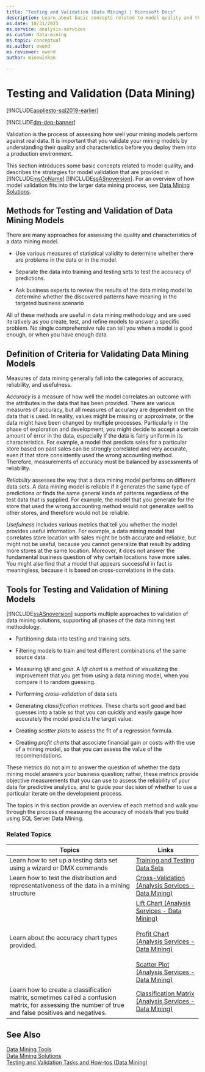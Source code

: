 ```yaml
---
title: "Testing and Validation (Data Mining) | Microsoft Docs"
description: Learn about basic concepts related to model quality and the strategies for model validation that are provided in SQL Server Analysis Services.
ms.date: 10/31/2023
ms.service: analysis-services
ms.custom: data-mining
ms.topic: conceptual
ms.author: owend
ms.reviewer: owend
author: minewiskan

---
```

# Testing and Validation (Data Mining)
[!INCLUDE[appliesto-sql2019-earlier](../includes/appliesto-sql2019-earlier.md)]

[!INCLUDE[dm-dep-banner](../includes/dm-dep-banner.md)]

  Validation is the process of assessing how well your mining models perform against real data. It is important that you validate your mining models by understanding their quality and characteristics before you deploy them into a production environment.  
  
 This section introduces some basic concepts related to model quality, and describes the strategies for model validation that are provided in [!INCLUDE[msCoName](../includes/msconame-md.md)] [!INCLUDE[ssASnoversion](../includes/ssasnoversion-md.md)]. For an overview of how model validation fits into the larger data mining process, see [Data Mining Solutions](../../analysis-services/data-mining/data-mining-solutions.md).  
  
## Methods for Testing and Validation of Data Mining Models  
 There are many approaches for assessing the quality and characteristics of a data mining model.  
  
-   Use various measures of statistical validity to determine whether there are problems in the data or in the model.  
  
-   Separate the data into training and testing sets to test the accuracy of predictions.  
  
-   Ask business experts to review the results of the data mining model to determine whether the discovered patterns have meaning in the targeted business scenario  
  
 All of these methods are useful in data mining methodology and are used iteratively as you create, test, and refine models to answer a specific problem. No single comprehensive rule can tell you when a model is good enough, or when you have enough data.  
  
## Definition of Criteria for Validating Data Mining Models  
 Measures of data mining generally fall into the categories of accuracy, reliability, and usefulness.  
  
 *Accuracy* is a measure of how well the model correlates an outcome with the attributes in the data that has been provided. There are various measures of accuracy, but all measures of accuracy are dependent on the data that is used. In reality, values might be missing or approximate, or the data might have been changed by multiple processes. Particularly in the phase of exploration and development, you might decide to accept a certain amount of error in the data, especially if the data is fairly uniform in its characteristics. For example, a model that predicts sales for a particular store based on past sales can be strongly correlated and very accurate, even if that store consistently used the wrong accounting method. Therefore, measurements of accuracy must be balanced by assessments of reliability.  
  
 *Reliability* assesses the way that a data mining model performs on different data sets. A data mining model is reliable if it generates the same type of predictions or finds the same general kinds of patterns regardless of the test data that is supplied. For example, the model that you generate for the store that used the wrong accounting method would not generalize well to other stores, and therefore would not be reliable.  
  
 *Usefulness* includes various metrics that tell you whether the model provides useful information. For example, a data mining model that correlates store location with sales might be both accurate and reliable, but might not be useful, because you cannot generalize that result by adding more stores at the same location. Moreover, it does not answer the fundamental business question of why certain locations have more sales. You might also find that a model that appears successful in fact is meaningless, because it is based on cross-correlations in the data.  
  
## Tools for Testing and Validation of Mining Models  
 [!INCLUDE[ssASnoversion](../includes/ssasnoversion-md.md)] supports multiple approaches to validation of data mining solutions, supporting all phases of the data mining test methodology.  
  
-   Partitioning data into testing and training sets.  
  
-   Filtering models to train and test different combinations of the same source data.  
  
-   Measuring *lift* and *gain*. A *lift chart* is a method of visualizing the improvement that you get from using a data mining model, when you compare it to random guessing.  
  
-   Performing *cross-validation* of data sets  
  
-   Generating *classification matrices*. These charts sort good and bad guesses into a table so that you can quickly and easily gauge how accurately the model predicts the target value.  
  
-   Creating *scatter plots* to assess the fit of a regression formula.  
  
-   Creating *profit charts* that associate financial gain or costs with the use of a mining model, so that you can assess the value of the recommendations.  
  
 These metrics do not aim to answer the question of whether the data mining model answers your business question; rather, these metrics provide objective measurements that you can use to assess the reliability of your data for predictive analytics, and to guide your decision of whether to use a particular iterate on the development process.  
  
 The topics in this section provide an overview of each method and walk you through the process of measuring the accuracy of models that you build using SQL Server Data Mining.  
  
### Related Topics  
  
|Topics|Links|  
|------------|-----------|  
|Learn how to set up a testing data set using a wizard or DMX commands|[Training and Testing Data Sets](../../analysis-services/data-mining/training-and-testing-data-sets.md)|  
|Learn how to test the distribution and representativeness of the data in a mining structure|[Cross-Validation &#40;Analysis Services - Data Mining&#41;](../../analysis-services/data-mining/cross-validation-analysis-services-data-mining.md)|  
|Learn about the accuracy chart types provided.|[Lift Chart &#40;Analysis Services - Data Mining&#41;](../../analysis-services/data-mining/lift-chart-analysis-services-data-mining.md)<br /><br /> [Profit Chart &#40;Analysis Services - Data Mining&#41;](../../analysis-services/data-mining/profit-chart-analysis-services-data-mining.md)<br /><br /> [Scatter Plot &#40;Analysis Services - Data Mining&#41;](../../analysis-services/data-mining/scatter-plot-analysis-services-data-mining.md)|  
|Learn how to create a classification matrix, sometimes called a confusion matrix, for assessing the number of true and false positives and negatives.|[Classification Matrix &#40;Analysis Services - Data Mining&#41;](../../analysis-services/data-mining/classification-matrix-analysis-services-data-mining.md)|  
  
## See Also  
 [Data Mining Tools](../../analysis-services/data-mining/data-mining-tools.md)   
 [Data Mining Solutions](../../analysis-services/data-mining/data-mining-solutions.md)   
 [Testing and Validation Tasks and How-tos &#40;Data Mining&#41;](../../analysis-services/data-mining/testing-and-validation-tasks-and-how-tos-data-mining.md)  
  
  
